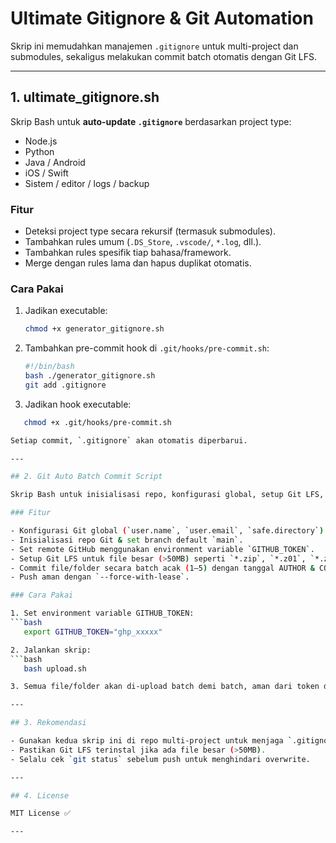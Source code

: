 # Ultimate Gitignore & Git Automation

Skrip ini memudahkan manajemen `.gitignore` untuk multi-project dan submodules, sekaligus melakukan commit batch otomatis dengan Git LFS.

---

## 1. ultimate_gitignore.sh

Skrip Bash untuk **auto-update `.gitignore`** berdasarkan project type:

- Node.js
- Python
- Java / Android
- iOS / Swift
- Sistem / editor / logs / backup

### Fitur
- Deteksi project type secara rekursif (termasuk submodules).
- Tambahkan rules umum (`.DS_Store`, `.vscode/`, `*.log`, dll.).
- Tambahkan rules spesifik tiap bahasa/framework.
- Merge dengan rules lama dan hapus duplikat otomatis.

### Cara Pakai
1. Jadikan executable:
   ```bash
   chmod +x generator_gitignore.sh

2. Tambahkan pre-commit hook di `.git/hooks/pre-commit.sh`:
   ```bash
   #!/bin/bash
   bash ./generator_gitignore.sh
   git add .gitignore

3. Jadikan hook executable:
```bash
   chmod +x .git/hooks/pre-commit.sh

Setiap commit, `.gitignore` akan otomatis diperbarui.

---

## 2. Git Auto Batch Commit Script

Skrip Bash untuk inisialisasi repo, konfigurasi global, setup Git LFS, dan commit file/folder secara acak.

### Fitur

- Konfigurasi Git global (`user.name`, `user.email`, `safe.directory`).
- Inisialisasi repo Git & set branch default `main`.
- Set remote GitHub menggunakan environment variable `GITHUB_TOKEN`.
- Setup Git LFS untuk file besar (>50MB) seperti `*.zip`, `*.z01`, `*.z02`.
- Commit file/folder secara batch acak (1–5) dengan tanggal AUTHOR & COMMITTER acak.
- Push aman dengan `--force-with-lease`.

### Cara Pakai

1. Set environment variable GITHUB_TOKEN:
```bash
   export GITHUB_TOKEN="ghp_xxxxx"

2. Jalankan skrip:
```bash
   bash upload.sh

3. Semua file/folder akan di-upload batch demi batch, aman dari token di log.

---

## 3. Rekomendasi

- Gunakan kedua skrip ini di repo multi-project untuk menjaga `.gitignore` bersih.
- Pastikan Git LFS terinstal jika ada file besar (>50MB).
- Selalu cek `git status` sebelum push untuk menghindari overwrite.

---

## 4. License

MIT License ✅

---
